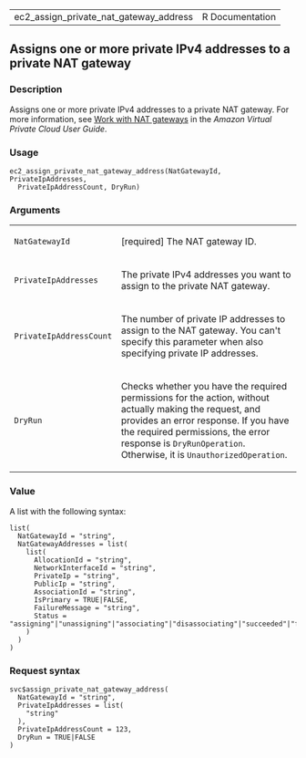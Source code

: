 <table style="width: 100%;">
<tbody>
<tr class="odd">
<td>ec2_assign_private_nat_gateway_address</td>
<td style="text-align: right;">R Documentation</td>
</tr>
</tbody>
</table>

## Assigns one or more private IPv4 addresses to a private NAT gateway

### Description

Assigns one or more private IPv4 addresses to a private NAT gateway. For
more information, see [Work with NAT
gateways](https://docs.aws.amazon.com/vpc/latest/userguide/vpc-nat-gateway.html#nat-gateway-working-with)
in the *Amazon Virtual Private Cloud User Guide*.

### Usage

    ec2_assign_private_nat_gateway_address(NatGatewayId, PrivateIpAddresses,
      PrivateIpAddressCount, DryRun)

### Arguments

<table>
<colgroup>
<col style="width: 35%" />
<col style="width: 65%" />
</colgroup>
<tbody>
<tr class="odd">
<td><code
id="ec2_assign_private_nat_gateway_address_:_NatGatewayId">NatGatewayId</code></td>
<td><p>[required] The NAT gateway ID.</p></td>
</tr>
<tr class="even">
<td><code
id="ec2_assign_private_nat_gateway_address_:_PrivateIpAddresses">PrivateIpAddresses</code></td>
<td><p>The private IPv4 addresses you want to assign to the private NAT
gateway.</p></td>
</tr>
<tr class="odd">
<td><code
id="ec2_assign_private_nat_gateway_address_:_PrivateIpAddressCount">PrivateIpAddressCount</code></td>
<td><p>The number of private IP addresses to assign to the NAT gateway.
You can't specify this parameter when also specifying private IP
addresses.</p></td>
</tr>
<tr class="even">
<td><code
id="ec2_assign_private_nat_gateway_address_:_DryRun">DryRun</code></td>
<td><p>Checks whether you have the required permissions for the action,
without actually making the request, and provides an error response. If
you have the required permissions, the error response is
<code>DryRunOperation</code>. Otherwise, it is
<code>UnauthorizedOperation</code>.</p></td>
</tr>
</tbody>
</table>

### Value

A list with the following syntax:

    list(
      NatGatewayId = "string",
      NatGatewayAddresses = list(
        list(
          AllocationId = "string",
          NetworkInterfaceId = "string",
          PrivateIp = "string",
          PublicIp = "string",
          AssociationId = "string",
          IsPrimary = TRUE|FALSE,
          FailureMessage = "string",
          Status = "assigning"|"unassigning"|"associating"|"disassociating"|"succeeded"|"failed"
        )
      )
    )

### Request syntax

    svc$assign_private_nat_gateway_address(
      NatGatewayId = "string",
      PrivateIpAddresses = list(
        "string"
      ),
      PrivateIpAddressCount = 123,
      DryRun = TRUE|FALSE
    )
